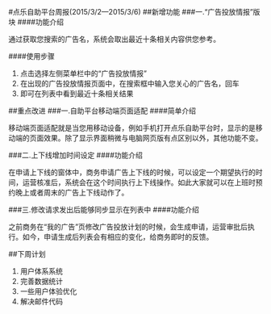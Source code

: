 #点乐自助平台周报(2015/3/2—2015/3/6)
##新增功能
###一.“广告投放情报”版块
####功能介绍

通过获取您搜索的广告名，系统会取出最近十条相关内容供您参考。

####使用步骤
1. 点击选择左侧菜单栏中的“广告投放情报”
2. 在出现的广告投放情报页面中，在搜索框中输入您关心的广告名，回车
3. 即可在列表中看到最近十条相关结果

##重点改进
###一.自助平台移动端页面适配
####简单介绍

移动端页面适配就是当您用移动设备，例如手机打开点乐自助平台时，显示的是移动端的页面效果。除了显示界面稍微与电脑网页版有点区别以外，其他功能不变。

###二.上下线增加时间设定
####功能介绍

在申请上下线的窗体中，商务申请广告上下线的时候，可以设定一个期望执行的时间，运营核准后，系统会在这个时间执行上下线操作。如此大家就可以在上班时预约晚上或者周末的广告上下线动作了。

###三.修改请求发出后能够同步显示在列表中
####功能介绍

之前商务在“我的广告”页修改广告投放计划的时候，会生成申请，运营审批后执行。如今，申请生成后列表会有相应的变化，给商务即时的反馈。

##下周计划
1. 用户体系系统
2. 完善数据统计
3. 一些用户体验优化
4. 解决邮件代码


